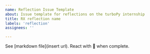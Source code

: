 ```yaml
---
name: Reflection Issue Template
about: Issue template for reflections on the turboPy internship
title: RX reflection name
labels: 'reflection'
assignees: ''

---
```

See [markdown file](insert url). React with 🎉 when complete.
